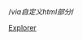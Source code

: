 /*via自定义html部分*/

<!-- 搜索引擎按钮(外显) 开始 -->
<style>
.search_button{
padding:4px 1%;margin:0 0 5px 2.6%;
width:17.8%;display:inline-block;
translate:0 var(--SearT) 0;
padding:6px 6px;font-size:0.75rem;color:#666;background-color:#eee;
border-radius:6px;border:1px solid #ddd;}
.search_button:first-child{margin-left:0;}
#button_group{z-index:-1;
translate:-50% 44px 0;
width:calc(var(--SearWo));height:20vh;
overflow:scroll hidden;font-size:15px;
transition:calc(var(--Trantime) * .8) ease 1ms;
white-space:nowrap;padding:8px 0 0;}
:has(:is(.search_button,.opSug_wpr,#search_submit,#container_copy>.box):hover,#search_input:focus) #button_group{width:calc(var(--SearWt));
z-index:2;height:max-content;}
:has(:is(.search_button,.opSug_wpr,#search_submit,#container_copy>.box):hover,#search_input:focus) .search_button{translate:0 0 0;}
</style><script>
function createSearchButtons(config){const buttonGroup=document.createElement('div');buttonGroup.id='button_group';buttonGroup.className='url';const searchPart=document.querySelector('.search_part');const searchBar=document.querySelector('.search_bar');const searchInput=document.querySelector('#search_input');

searchInput.inputMode = 'search';

function openSearch(source){
const query=searchInput.value.trim().replace(/u200b/g, '');
if (query){window.open(config[source].searchUrl.replace('%@', encodeURIComponent(query)),'_blank');searchInput.value='';searchInput.blur();} else{window.open(config[source].homeUrl,'_blank');}}
config.forEach((engine, index)=>{
const button=document.createElement('div');button.className='search_button';button.textContent=engine.name;button.dataset.engineIndex=index;button.addEventListener('click',()=>{openSearch(index);});
buttonGroup.appendChild(button);});
searchPart.insertBefore(buttonGroup, searchBar.nextSibling);}
/*搜索引擎配置*/
const searchEngines=[
{name: '必应',
searchUrl: 'https://cn.bing.com/search?q=%@',
homeUrl: 'https://cn.bing.com'},
{name: 'P',
//searchUrl: 'https://p.221220.xyz/%@',
searchUrl: 'https://tv.221220.xyz/my/r?type=p&url=%@',
homeUrl: 'https://p.221220.xyz/'},
//searchUrl: 'https://gh.221220.xyz/resources/go?p.%@',

{name: 'D',
searchUrl: 'https://d.221220.xyz/redirect.php?alias=%@',
homeUrl: 'https://d.221220.xyz/'},
{name: 'O',
searchUrl: 'https://o.221220.xyz/',
homeUrl: 'https://o.221220.xyz/'},
{name: '知乎',
//searchUrl: 'https://www.zhihu.com/search?type=content&q=%@',
searchUrl: 'https://m.baidu.com/s?word=%@%20site%3Azhihu.com&ms=1&tfflag=1&gpc=tr%3D1&timefactor=11&sa=se',
homeUrl: 'https://www.zhihu.com'},
{name: '秘塔',
searchUrl: 'https://metaso.cn/?q=%@',
homeUrl: 'https://metaso.cn'},
{name: '纳米',
searchUrl: 'https://www.n.cn/?q=%@',
homeUrl: 'https://www.n.cn/'},

{name: '搜狗',
searchUrl: 'https://wap.sogou.com/web/sl?keyword=%@',
homeUrl: 'https://wap.sogou.com'},

/*
{name: '云盘',
searchUrl: 'https://alipansou.com/search?k=%@',
homeUrl: 'https://alipansou.com'},
{name: 'B站',
searchUrl: 'https://www.bilibili.com/search?keyword=%@',
homeUrl: 'https://www.bilibili.com'},
*/
{name: 'Sear',
searchUrl: 'https://searx.si/search?q=%@',
homeUrl: 'https://searx.si/'},
{name: 'Oddg',
searchUrl: 'https://oceanhero.today/web?q=%@',
homeUrl: 'https://oceanhero.today/'},

];
window.addEventListener('DOMContentLoaded',()=>{createSearchButtons(searchEngines);});
</script>
<!-- 搜索引擎按钮(外显) 结束 -->


<!-- 搜索框右侧删字/扫码按钮 开始 -->
<style>
#fltBtn,#scanqr{
right:0;border:0;height:100%;width:36px;
background-color:transparent;}
#fltBtn{right:42px;width:36px;
height:46px;display:var(--ClearDis);
padding-left:4px;}
#fltBtn .url{margin-left:6px;
transition:calc(var(--Trantime)*1.3);
width:15px;height:15px;border-radius:100%;
border:1px solid currentColor;}
#fltBtn .url div{
font-size:12px;translate:0 -4px 0;}
:has(:is(.search_button,.opSug_wpr,#search_submit,#container_copy>.box):hover,#search_input:focus) #fltBtn .url{
rotate:4turn;
transition:calc(var(--Trantime)*1.3);}
#scanqr{
display:var(--ScanDis);padding-right:10px;}
#scanqr .url{
opacity:var(--ScanOpa);border-radius:calc(var(--SearRadius) - 2px);
margin:0 auto;width:22px;height:22px;
box-shadow:inset 0 0 3px 3px rgba(200, 200,205,0.25);}
#scanqr .url div{
opacity:var(--ScanOpa);translate:0 -24px 0;scale:1.2;height:100%;width:100%;
background:linear-gradient(180deg, transparent 50%,#fff 300%);
animation:scan calc(var(--Animation)) infinite linear;}
@keyframes scan{to{translate:0 18px 0;}}
</style><script>
/*删字按钮部分*/
window.addEventListener("load",()=>{
input=document.querySelector("#search_input");
document.querySelector(".search_bar>span").insertAdjacentHTML("beforebegin",`<button type=button onclick="if(input.value){input.value=input.value.replace(/[^!-}]/g,'').replace(/[^^-]]/g,'').replace(/^.*http/,'http');input.focus();} else{input.blur();}" ondblclick="const val =input.value.replace(/[^]/g,'');input.value=val;input.dispatchEvent(new InputEvent('input'));" id="fltBtn"><div class="url"><div>x</div></div></button>`);}, 0);
/*扫码按钮部分*/
window.addEventListener("load",()=>{document.querySelector(".search_bar>span").insertAdjacentHTML("beforebegin",`<button type=button onclick="location.assign('v://scanner');" id="scanqr"><div class="url"><div></div></div></button>`);
input.addEventListener("blur",(e)=>{document.querySelector("#scanqr").style.display=(e.target.value.replace(/u200B/g, '').trim()==="")?"revert-layer":"none";});},0);
</script>
<!-- 搜索框右侧删字/扫码按钮 结束 -->


<!-- 聚焦搜索框方式 开始 -->
<script>
/*去除下滑打开地址栏↓*/
Object.defineProperty(window,'initGesture',{value: () => null, writable: false });
/*下滑聚焦搜索框↓*/
document.addEventListener('DOMContentLoaded', function(){let lastClientX=0;let lastClientY=0;const inputElements=document.getElementsByTagName('input');
const firstInput=inputElements.length>0 ? inputElements[0] : null;
document.addEventListener('touchstart', function(e){lastClientX=e.touches[0].clientX;lastClientY=e.touches[0].clientY;}, false);
document.addEventListener('touchmove', function(e){const touch=e.touches[0];const target=e.target;
if (target.classList.contains('opSug_wpr')){e.preventDefault();}if ((touch.clientY - lastClientY)>150&&Math.abs(touch.clientY - lastClientY)>Math.abs(touch.clientX - lastClientX)&&touch.clientY>0&&firstInput){firstInput.focus();}}, true);});
/*双击聚焦搜索框↓*/
document.addEventListener('DOMContentLoaded', function(){
let lastClickTime=0;const input=document.querySelector('#search_input');
const book=document.querySelector('#bookmark_part');
const searchPart=document.querySelector('.search_part');
document.addEventListener('click', function(e){if (!searchPart.contains(e.target)&&!(book&&book.contains(e.target))){const now=Date.now();if (now - lastClickTime < 300){
input.focus();lastClickTime=0;} else{lastClickTime=now;}}}, false);});
/*长按搜索框聚焦↓*/
window.addEventListener('load', function(){const si=document.querySelector('#search_input');si.addEventListener('contextmenu', function(e){if (document.activeElement !== si){e.preventDefault();si.focus();}}, false);});
</script>
<!-- 聚焦搜索框方式 结束 -->


<!-- 搜索主页收藏 开始 -->
<script>function initSearchEventListeners(searchInput, showSearchResults){const addListener=(event, useTimeout)=>{searchInput.addEventListener(event, useTimeout ? showSearchResults : () => setTimeout(showSearchResults, 0));};addListener('input', true);addListener('focus', true);addListener('blur', false);}
function Search4Bookmarks(){const boxCo=document.querySelector('#box_container');const boxCoCopy=boxCo.cloneNode(true);
boxCoCopy.id="container_copy";
document.querySelector("#content").appendChild(boxCoCopy); boxCoCopy.querySelectorAll('.box>[title]').forEach(element =>{element.title=element.title.toLowerCase();});
const searchInput=document.querySelector('#search_input');
const style=document.createElement('style');
style.id='S4B';document.head.append(style);
const showSearchResults=()=>{const value=searchInput.value.toLowerCase();
if (value){boxCo.scrollLeft=0;}
style.innerHTML=value?`#container_copy>.box:not(:has([title*="${value}"])){width:0;margin:0;border:0;}
#container_copy>.box:has([title*="${value}"]){margin:0 1.5% 0 0;width:calc((101.5%/var(--BMnum)) - 1.5%) !important;}
#container_copy>.box:has([title*="${value}"]):last-child{margin-right:0;}`:'';};
initSearchEventListeners(searchInput, showSearchResults);
const observer=new ResizeObserver(mutations =>{mutations.forEach(mutation=>{if(mutation.borderBoxSize?.length>0){
const rootStyle=getComputedStyle(document.querySelector(":root"));boxCoCopy.style.bottom=rootStyle.getPropertyValue("--SugY")==="auto"?'-8px':`${mutation.borderBoxSize[0].blockSize}px`;}});});observer.observe(document.querySelector('#sug_tbody'));}
document.addEventListener("DOMContentLoaded",Search4Bookmarks);
</script>
<!-- 搜索主页收藏 结束 -->


<!-- 收起输入法时取消聚焦 开始-->
<script>function debounce(call,delay){let id=-1;return ()=>{if(id!==-1){clearTimeout(id);}
id=setTimeout(()=>{call();id=-1;},delay);};}
const portraitQuery=window.matchMedia("(orientation: portrait)");
let portrait=portraitQuery.matches;let currentHeight=window.innerHeight;
window.addEventListener("resize",debounce(()=>{if(portraitQuery.matches === portrait){const delta=Math.abs(window.innerHeight - currentHeight);if(delta>150){if(window.innerHeight>=currentHeight){document.querySelector("#search_input").blur();}currentHeight=window.innerHeight;}}else{portrait=portraitQuery.matches;currentHeight=window.innerHeight;}}),);
</script>
<!-- 收起输入法时取消聚焦 结束-->


<!-- 长按聚焦唤出输入法 开始 -->
<script>document.addEventListener('DOMContentLoaded',()=>{const s=':is(.search_button,.opSug_wpr,#search_submit,#container_copy>.box)',d=document,i=d.querySelector('#search_input'),u='u200B';i.value=u;let h,p;
d.addEventListener('mouseover',e=>h=e.target.closest(s));d.addEventListener('mouseout',()=>h=null);d.addEventListener('touchstart',e=>p=d.elementFromPoint(e.touches[0].clientX,e.touches[0].clientY),{passive:1});
i.addEventListener('focus',()=>setTimeout(()=>{if(!h&&!p?.closest(s)&&i.value.includes(u)){i.value=i.value.replace(/u200B/g,'');i.dispatchEvent(new Event('input',{bubbles:1}))}},40));i.addEventListener('blur',()=>setTimeout(()=>{if(!i.value.trim()&&!h&&!p?.closest(s)){
i.value=u;}},40));new MutationObserver(()=>i.value.includes(u)&&i.dispatchEvent(new Event('input')))
.observe(i,{characterData:1})});</script>
<!-- 长按聚焦唤出输入法 结束 -->


<!-- 主页收藏背景透明度修复 开始 -->
<script>document.addEventListener("DOMContentLoaded",()=>{const books=document.querySelectorAll(".title");
books.forEach((book)=>{book.style.backgroundColor=`rgba(${getComputedStyle(book).backgroundColor.split("(")[1].slice(0,-1)},var(--Opacity))`;});});
</script>
<!-- 主页收藏背景透明度修复 结束 -->


<!-- 修改主页地址栏标题-->
<script>document.title="⠀";</script>


<!--点击打开小书签的logo-->
<a id="logo" href="javascript:window.via.cmd(257)">Explorer</a>

